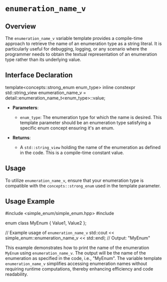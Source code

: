 # `enumeration_name_v`

## Overview

The `enumeration_name_v` variable template provides a compile-time approach to retrieve the name of an enumeration type as a string literal. It is particularly useful for debugging, logging, or any scenario where the programmer needs to obtain the textual representation of an enumeration type rather than its underlying value.

## Interface Declaration

template<concepts::strong_enum enum_type>
inline constexpr std::string_view enumeration_name_v = detail::enumeration_name_t<enum_type>::value;


- **Parameters**:
  - `enum_type`: The enumeration type for which the name is desired. This template parameter should be an enumeration type satisfying a specific enum concept ensuring it's an enum.
  
- **Returns**: 
  - A `std::string_view` holding the name of the enumeration as defined in the code. This is a compile-time constant value.
  
## Usage

To utilize `enumeration_name_v`, ensure that your enumeration type is compatible with the `concepts::strong_enum` used in the template parameter.

## Usage Example

#include <simple_enum/simple_enum.hpp>
#include <iostream>

enum class MyEnum { Value1, Value2 };

// Example usage of `enumeration_name_v`
std::cout << simple_enum::enumeration_name_v<MyEnum> << std::endl;  // Output: "MyEnum"


This example demonstrates how to print the name of the enumeration `MyEnum` using `enumeration_name_v`. The output will be the name of the enumeration as specified in the code, i.e., "MyEnum". The variable template `enumeration_name_v` simplifies accessing enumeration names without requiring runtime computations, thereby enhancing efficiency and code readability.



